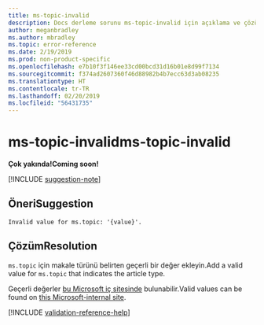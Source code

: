 ```yaml
---
title: ms-topic-invalid
description: Docs derleme sorunu ms-topic-invalid için açıklama ve çözüm
author: meganbradley
ms.author: mbradley
ms.topic: error-reference
ms.date: 2/19/2019
ms.prod: non-product-specific
ms.openlocfilehash: e7b10f3f146ee33cd00bcd31d16b01e8d99f7134
ms.sourcegitcommit: f374ad2607360f46d88982b4b7ecc63d3ab08235
ms.translationtype: HT
ms.contentlocale: tr-TR
ms.lasthandoff: 02/20/2019
ms.locfileid: "56431735"
---
```

# <a name="ms-topic-invalid"></a><span data-ttu-id="8d30d-103">ms-topic-invalid</span><span class="sxs-lookup"><span data-stu-id="8d30d-103">ms-topic-invalid</span></span>

<span data-ttu-id="8d30d-104">**Çok yakında!**</span><span class="sxs-lookup"><span data-stu-id="8d30d-104">**Coming soon!**</span></span>

[!INCLUDE [suggestion-note](includes/suggestion-note.md)]

## <a name="suggestion"></a><span data-ttu-id="8d30d-105">Öneri</span><span class="sxs-lookup"><span data-stu-id="8d30d-105">Suggestion</span></span>

`Invalid value for ms.topic: '{value}'.`

## <a name="resolution"></a><span data-ttu-id="8d30d-106">Çözüm</span><span class="sxs-lookup"><span data-stu-id="8d30d-106">Resolution</span></span>

<span data-ttu-id="8d30d-107">`ms.topic` için makale türünü belirten geçerli bir değer ekleyin.</span><span class="sxs-lookup"><span data-stu-id="8d30d-107">Add a valid value for `ms.topic` that indicates the article type.</span></span>

<span data-ttu-id="8d30d-108">Geçerli değerler [bu Microsoft iç sitesinde](https://docsmetadatatool.azurewebsites.net/whitelists) bulunabilir.</span><span class="sxs-lookup"><span data-stu-id="8d30d-108">Valid values can be found on [this Microsoft-internal site](https://docsmetadatatool.azurewebsites.net/whitelists).</span></span>

<!--make sure to add this file to your includes folder and verify the path-->
[!INCLUDE [validation-reference-help](includes/validation-reference-help.md)]
